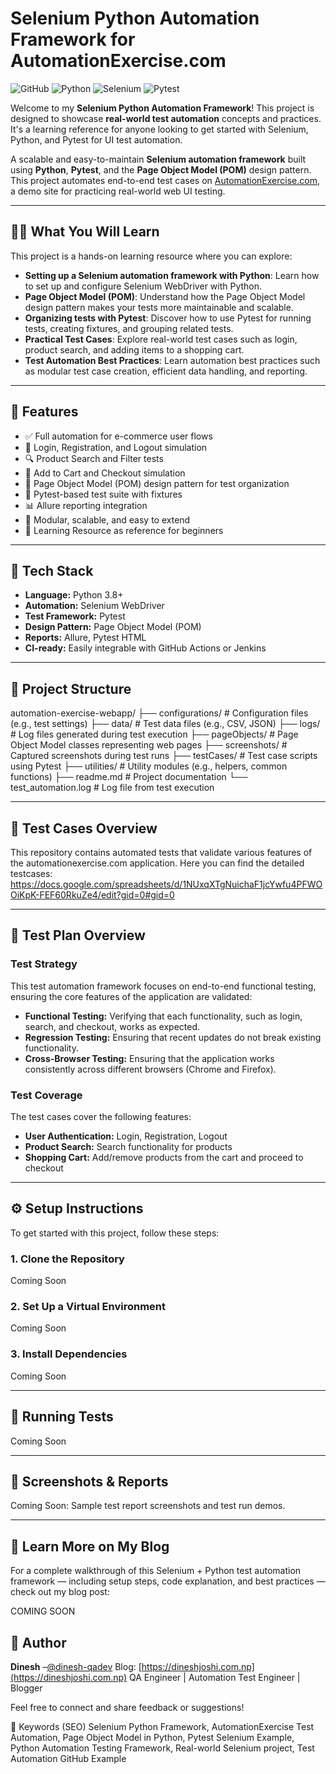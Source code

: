 # Selenium Python Automation Framework for AutomationExercise.com

![GitHub](https://img.shields.io/github/license/dinesh-qadev/automationexercise-selenium-python)
![Python](https://img.shields.io/badge/Python-3.8+-blue.svg)
![Selenium](https://img.shields.io/badge/Selenium-Automation-brightgreen)
![Pytest](https://img.shields.io/badge/Pytest-Test_Framework-yellow)

Welcome to my **Selenium Python Automation Framework**! This project is designed to showcase **real-world test
automation** concepts and practices. It's a learning reference for anyone looking to get started with Selenium, Python,
and Pytest for UI test automation.

A scalable and easy-to-maintain **Selenium automation framework** built using **Python**, **Pytest**, and the **Page
Object Model (POM)** design pattern. This project automates end-to-end test cases
on [AutomationExercise.com](https://www.automationexercise.com/), a demo site for practicing real-world web UI testing.

---

## 🧑‍🏫 What You Will Learn

This project is a hands-on learning resource where you can explore:

- **Setting up a Selenium automation framework with Python**: Learn how to set up and configure Selenium WebDriver with
  Python.
- **Page Object Model (POM)**: Understand how the Page Object Model design pattern makes your tests more maintainable and
scalable.
- **Organizing tests with Pytest**: Discover how to use Pytest for running tests, creating fixtures, and grouping related
tests.
- **Practical Test Cases**: Explore real-world test cases such as login, product search, and adding items to a shopping cart.
- **Test Automation Best Practices**: Learn automation best practices such as modular test case creation, efficient data
handling, and reporting.

---

## 🚀 Features

- ✅ Full automation for e-commerce user flows
- 🔐 Login, Registration, and Logout simulation
- 🔍 Product Search and Filter tests
- 🛒 Add to Cart and Checkout simulation
- 📄 Page Object Model (POM) design pattern for test organization
- 🧪 Pytest-based test suite with fixtures
- 📊 Allure reporting integration
- 🧩 Modular, scalable, and easy to extend
- 📖 Learning Resource as reference for beginners 

---

## 🧰 Tech Stack

- **Language:** Python 3.8+
- **Automation:** Selenium WebDriver
- **Test Framework:** Pytest
- **Design Pattern:** Page Object Model (POM)
- **Reports:** Allure, Pytest HTML
- **CI-ready:** Easily integrable with GitHub Actions or Jenkins

---

## 📁 Project Structure

automation-exercise-webapp/
├── configurations/ # Configuration files (e.g., test settings)
├── data/ # Test data files (e.g., CSV, JSON)
├── logs/ # Log files generated during test execution
├── pageObjects/ # Page Object Model classes representing web pages
├── screenshots/ # Captured screenshots during test runs
├── testCases/ # Test case scripts using Pytest
├── utilities/ # Utility modules (e.g., helpers, common functions)
├── readme.md # Project documentation
└── test_automation.log # Log file from test execution

---

## 🧪 Test Cases Overview
This repository contains automated tests that validate various features of the automationexercise.com application.
Here you can find the detailed testcases: https://docs.google.com/spreadsheets/d/1NUxqXTgNuichaF1jcYwfu4PFWOOiKpK-FEF60RkuZe4/edit?gid=0#gid=0 

---

## 📝 Test Plan Overview
### Test Strategy
This test automation framework focuses on end-to-end functional testing, ensuring the core features of the application
are validated:

- **Functional Testing:** Verifying that each functionality, such as login, search, and checkout, works as expected.
- **Regression Testing:** Ensuring that recent updates do not break existing functionality.
- **Cross-Browser Testing:** Ensuring that the application works consistently across different browsers (Chrome and Firefox).

### Test Coverage
The test cases cover the following features:

- **User Authentication:** Login, Registration, Logout
- **Product Search:** Search functionality for products
- **Shopping Cart:** Add/remove products from the cart and proceed to checkout

---

## ⚙️ Setup Instructions

To get started with this project, follow these steps:

### 1. Clone the Repository
Coming Soon

### 2. Set Up a Virtual Environment
Coming Soon

### 3. Install Dependencies
Coming Soon

---

## 🧪 Running Tests
Coming Soon

---
## 📸 Screenshots & Reports
Coming Soon: Sample test report screenshots and test run demos.

---

## 📘 Learn More on My Blog

For a complete walkthrough of this Selenium + Python test automation framework — including setup steps, code
explanation, and best practices — check out my blog post:

COMING SOON


## 👤 Author
**Dinesh** –[@dinesh-qadev](https://github.com/dinesh-qadev)
Blog: [https://dineshjoshi.com.np](https://dineshjoshi.com.np)
QA Engineer | Automation Test Engineer | Blogger

Feel free to connect and share feedback or suggestions!

🔎 Keywords (SEO)
Selenium Python Framework, AutomationExercise Test Automation, Page Object Model in Python, Pytest Selenium Example,
Python Automation Testing Framework, Real-world Selenium project, Test Automation GitHub Example